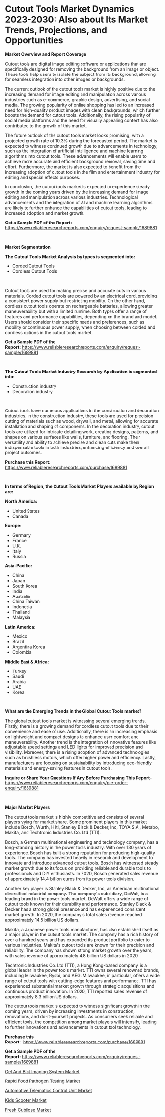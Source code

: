 <p><h1>Cutout Tools Market Dynamics 2023-2030: Also about Its Market Trends, Projections, and Opportunities</h1></p><p><strong>Market Overview and Report Coverage</strong></p>
<p><p>Cutout tools are digital image editing software or applications that are specifically designed for removing the background from an image or object. These tools help users to isolate the subject from its background, allowing for seamless integration into other images or backgrounds.</p><p>The current outlook of the cutout tools market is highly positive due to the increasing demand for image editing and manipulation across various industries such as e-commerce, graphic design, advertising, and social media. The growing popularity of online shopping has led to an increased need for high-quality product images with clean backgrounds, which further boosts the demand for cutout tools. Additionally, the rising popularity of social media platforms and the need for visually appealing content has also contributed to the growth of this market.</p><p>The future outlook of the cutout tools market looks promising, with a projected growth rate of 10.3% during the forecasted period. The market is expected to witness continued growth due to advancements in technology, such as the integration of artificial intelligence and machine learning algorithms into cutout tools. These advancements will enable users to achieve more accurate and efficient background removal, saving time and effort. Furthermore, the market is also expected to benefit from the increasing adoption of cutout tools in the film and entertainment industry for editing and special effects purposes.</p><p>In conclusion, the cutout tools market is expected to experience steady growth in the coming years driven by the increasing demand for image editing and manipulation across various industries. Technological advancements and the integration of AI and machine learning algorithms are likely to further enhance the capabilities of cutout tools, leading to increased adoption and market growth.</p></p>
<p><strong>Get a Sample PDF of the Report:</strong> <a href="https://www.reliableresearchreports.com/enquiry/request-sample/1689881">https://www.reliableresearchreports.com/enquiry/request-sample/1689881</a></p>
<p>&nbsp;</p>
<p><strong>Market Segmentation</strong></p>
<p><strong>The Cutout Tools Market Analysis by types is segmented into:</strong></p>
<p><ul><li>Corded Cutout Tools</li><li>Cordless Cutout Tools</li></ul></p>
<p>&nbsp;</p>
<p><p>Cutout tools are used for making precise and accurate cuts in various materials. Corded cutout tools are powered by an electrical cord, providing a consistent power supply but restricting mobility. On the other hand, cordless cutout tools operate on rechargeable batteries, allowing greater maneuverability but with a limited runtime. Both types offer a range of features and performance capabilities, depending on the brand and model. Users should consider their specific needs and preferences, such as mobility or continuous power supply, when choosing between corded and cordless options in the cutout tools market.</p></p>
<p><strong>Get a Sample PDF of the Report:</strong>&nbsp;<a href="https://www.reliableresearchreports.com/enquiry/request-sample/1689881">https://www.reliableresearchreports.com/enquiry/request-sample/1689881</a></p>
<p>&nbsp;</p>
<p><strong>The Cutout Tools Market Industry Research by Application is segmented into:</strong></p>
<p><ul><li>Construction industry</li><li>Decoration industry</li></ul></p>
<p>&nbsp;</p>
<p><p>Cutout tools have numerous applications in the construction and decoration industries. In the construction industry, these tools are used for precision cutting of materials such as wood, drywall, and metal, allowing for accurate installation and shaping of components. In the decoration industry, cutout tools are utilized for intricate detailing work, creating designs, patterns, and shapes on various surfaces like walls, furniture, and flooring. Their versatility and ability to achieve precise and clean cuts make them indispensable tools in both industries, enhancing efficiency and overall project outcomes.</p></p>
<p><strong>Purchase this Report:</strong>&nbsp; <a href="https://www.reliableresearchreports.com/purchase/1689881">https://www.reliableresearchreports.com/purchase/1689881</a></p>
<p>&nbsp;</p>
<p><strong>In terms of Region, the Cutout Tools Market Players available by Region are:</strong></p>
<p>
    <p> <strong> North America: </strong>
        <ul>
            <li>United States</li>
            <li>Canada</li>
        </ul>
        </p> 
    <p> <strong> Europe: </strong>
        <ul>
            <li>Germany</li>
            <li>France</li>
            <li>U.K.</li>
            <li>Italy</li>
            <li>Russia</li>
        </ul>
        </p> 
    <p> <strong> Asia-Pacific: </strong>
        <ul>
            <li>China</li>
            <li>Japan</li>
            <li>South Korea</li>
            <li>India</li>
            <li>Australia</li>
            <li>China Taiwan</li>
            <li>Indonesia</li>
            <li>Thailand</li>
            <li>Malaysia</li>
        </ul>
        </p> 
    <p> <strong> Latin America: </strong>
        <ul>
            <li>Mexico</li>
            <li>Brazil</li>
            <li>Argentina Korea</li>
            <li>Colombia</li>
        </ul>
        </p> 
    <p> <strong> Middle East & Africa: </strong>
        <ul>
            <li>Turkey</li>
            <li>Saudi</li>
            <li>Arabia</li>
            <li>UAE</li>
            <li>Korea</li>
        </ul>
    </p>
    </p>
<p>&nbsp;</p>
<p><strong>What are the Emerging Trends in the Global Cutout Tools market?</strong></p>
<p><p>The global cutout tools market is witnessing several emerging trends. Firstly, there is a growing demand for cordless cutout tools due to their convenience and ease of use. Additionally, there is an increasing emphasis on lightweight and compact designs to enhance user comfort and maneuverability. Another trend is the integration of innovative features like adjustable speed settings and LED lights for improved precision and visibility. Moreover, there is a rising adoption of advanced technologies such as brushless motors, which offer higher power and efficiency. Lastly, manufacturers are focusing on sustainability by introducing eco-friendly materials and energy-saving features in cutout tools.</p></p>
<p><strong>Inquire or Share Your Questions If Any Before Purchasing This Report</strong>- <a href="https://www.reliableresearchreports.com/enquiry/pre-order-enquiry/1689881">https://www.reliableresearchreports.com/enquiry/pre-order-enquiry/1689881</a></p>
<p>&nbsp;</p>
<p><strong>Major Market Players</strong></p>
<p><p>The cutout tools market is highly competitive and consists of several players vying for market share. Some prominent players in this market include Bosch, Wurth, Hilti, Stanley Black & Decker, Inc, TOYA S.A., Metabo, Makita, and Techtronic Industries Co. Ltd (TTI).</p><p>Bosch, a German multinational engineering and technology company, has a long-standing history in the power tools industry. With over 130 years of experience, Bosch has built a strong reputation for producing high-quality tools. The company has invested heavily in research and development to innovate and introduce advanced cutout tools. Bosch has witnessed steady market growth due to its focus on providing reliable and durable tools to professionals and DIY enthusiasts. In 2020, Bosch generated sales revenue of approximately 14.4 billion euros from its power tools division.</p><p>Another key player is Stanley Black & Decker, Inc, an American multinational diversified industrial company. The company's subsidiary, DeWalt, is a leading brand in the power tools market. DeWalt offers a wide range of cutout tools known for their durability and performance. Stanley Black & Decker has a strong global presence and has experienced consistent market growth. In 2020, the company's total sales revenue reached approximately 14.5 billion US dollars.</p><p>Makita, a Japanese power tools manufacturer, has also established itself as a major player in the cutout tools market. The company has a rich history of over a hundred years and has expanded its product portfolio to cater to various industries. Makita's cutout tools are known for their precision and reliability. The company has shown strong market growth over the years, with sales revenue of approximately 4.8 billion US dollars in 2020.</p><p>Techtronic Industries Co. Ltd (TTI), a Hong Kong-based company, is a global leader in the power tools market. TTI owns several renowned brands, including Milwaukee, Ryobi, and AEG. Milwaukee, in particular, offers a wide range of cutout tools with cutting-edge features and performance. TTI has experienced substantial market growth through strategic acquisitions and continuous product innovation. In 2020, TTI reported sales revenue of approximately 8.3 billion US dollars.</p><p>The cutout tools market is expected to witness significant growth in the coming years, driven by increasing investments in construction, renovations, and do-it-yourself projects. As consumers seek reliable and efficient tools, the competition among market players will intensify, leading to further innovations and advancements in cutout tool technology.</p></p>
<p><strong>Purchase this Report:</strong>&nbsp;&nbsp;<a href="https://www.reliableresearchreports.com/purchase/1689881">https://www.reliableresearchreports.com/purchase/1689881</a></p>
<p></p>
<p><strong>Get a Sample PDF of the Report:</strong>&nbsp;<a href="https://www.reliableresearchreports.com/enquiry/request-sample/1689881">https://www.reliableresearchreports.com/enquiry/request-sample/1689881</a></p>
<p><p><a href="https://medium.com/@shanieprice69879/gel-and-blot-imaging-system-market-report-reveals-the-latest-trends-and-growth-opportunities-of-a2e39f828875">Gel And Blot Imaging System Market</a></p><p><a href="https://medium.com/@lulukerluke/rapid-food-pathogen-testing-market-outlook-industry-overview-and-forecast-2023-to-2030-8b8cbc575d8d">Rapid Food Pathogen Testing Market</a></p><p><a href="https://github.com/RickHolmes3/Market-Research-Report-List-1/blob/main/automotive-telematics-control-unit-market.md">Automotive Telematics Control Unit Market</a></p><p><a href="https://www.linkedin.com/pulse/kids-scooter-market-challenges-opportunities-growth-drivers/">Kids Scooter Market</a></p><p><a href="https://www.linkedin.com/pulse/fresh-cubilose-market-size-growth-forecast-from-2023-/">Fresh Cubilose Market</a></p></p>